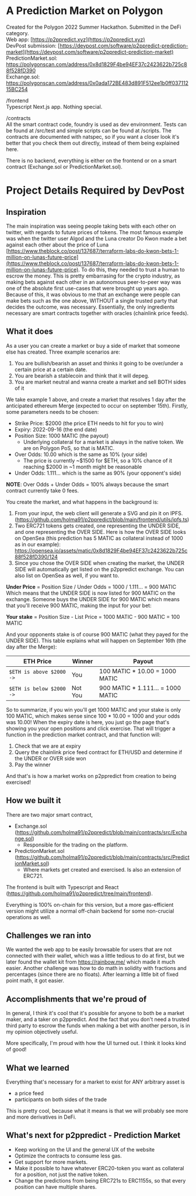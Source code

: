 # A Prediction Market on Polygon
Created for the Polygon 2022 Summer Hackathon. Submitted in the DeFi category.<br>
Web app: [https://p2ppredict.xyz](https://p2ppredict.xyz)<br>
DevPost submission: [https://devpost.com/software/p2ppredict-prediction-market](https://devpost.com/software/p2ppredict-prediction-market)<br>
PredictionMarket.sol: https://polygonscan.com/address/0x8d1829F4be94EF37c2423622b725c88f528fD390 <br>
Exchange.sol: https://polygonscan.com/address/0x0ada172BE483d891F512ee1b0ff03711215BC254 <br>

/frontend <br>
Typescript Next.js app. Nothing special.

/contracts <br>
All the smart contract code, foundry is used as dev environment. Tests can be found at /src/test and simple scripts can be found at /scripts. The contracts are documented with natspec, so if you want a closer look it's better that you check them out directly, instead of them being explained here. <br>

There is no backend, everything is either on the frontend or on a smart contract (Exchange.sol or PredictionMarket.sol).
# Project Details Required by DevPost 

## Inspiration
The main inspiration was seeing people taking bets with each other on twitter, with regards to future prices of tokens. The most famous example was when the twitter user Algod and the Luna creator Do Kwon made a bet against each other about the price of Luna [https://www.theblock.co/post/137687/terraform-labs-do-kwon-bets-1-million-on-lunas-future-price](https://www.theblock.co/post/137687/terraform-labs-do-kwon-bets-1-million-on-lunas-future-price). To do this, they needed to trust a human to escrow the money. This is pretty embarrasing for the crypto industry, as making bets against each other in an autonomous peer-to-peer way was one of the absolute first use-cases that were brought up years ago. Because of this, it was obvious to me that an exchange were people can make bets such as the one above, WITHOUT a single trusted party that decides the outcome, was necessary. Essentially, the only ingredients necessary are smart contracts together with oracles (chainlink price feeds).

## What it does
As a user you can create a market or buy a side of market that someone else has created. Three example scenarios are:
1. You are bullish/bearish an asset and thinks it going to be over/under a certain price at a certain date.
2. You are bearish a stablecoin and think that it will depeg.
3. You are market neutral and wanna create a market and sell BOTH sides of it

We take example 1 above, and create a market that resolves 1 day after the anticipated ethereum Merge (expected to occur on september 15th). Firstly, some parameters needs to be chosen:
- Strike Price: $2000 (the price ETH needs to hit for you to win)
- Expiry: 2022-09-16 (the end date)
- Position Size: 1000 MATIC (the payout)
	- Underlying collateral for a market is always in the native token. We are on Polygon PoS, so that is MATIC.
- Over Odds: 10.00 which is the same as 10% (your side)
	- The price is currently ~$1500 for $ETH, so a 10% chance of it reaching $2000 in ~1 month might be reasonable
- Under Odds: 1.111... which is the same as 90% (your opponent's side)

**NOTE**: Over Odds + Under Odds = 100% always because the smart contract currently take 0 fees.

You create the market, and what happens in the background is:
1. From your input, the web client will generate a SVG and pin it on IPFS. (https://github.com/holma91/p2ppredict/blob/main/frontend/utils/ipfs.ts)
2. Two ERC721 tokens gets created, one representing the UNDER SIDE, and one representing the OVER SIDE. Here is how the OVER SIDE looks on OpenSea (this prediction has 5 MATIC as collateral instead of 1000 as in our example): https://opensea.io/assets/matic/0x8d1829F4be94EF37c2423622b725c88f528fD390/124
3. Since you chose the OVER SIDE when creating the market, the UNDER SIDE will automatically get listed on the p2ppredict exchange. You can also list on OpenSea as well, if you want to.

**Under Price** = Position Size / Under Odds = 1000 / 1.111... = 900 MATIC
Which means that the UNDER SIDE is now listed for 900 MATIC on the exchange. Someone buys the UNDER SIDE for 900 MATIC which means that you'll receive 900 MATIC, making the input for your bet:

**Your stake** = Position Size - List Price = 1000 MATIC - 900 MATIC = 100 MATIC 

And your opponents stake is of course 900 MATIC (what they payed for the UNDER SIDE). This table explains what will happen on September 16th (the day after the Merge):

| **ETH Price**                                                                   | **Winner**                    | **Payout**                                                                                                                                                  | 
| ------------------------------------------------------------------------------ | ------------------------------------------------------------------------------------------------------------------------------------------------------------------------------------ | ---------- |
| `$ETH is above $2000 ->`| You                                    | 100 MATIC * 10.00 = 1000 MATIC                                                                                                              |
| `$ETH is below $2000 ->`| Not You                                  | 900 MATIC * 1.111... = 1000 MATIC                                                                                                               |

So to summarize, if you win you'll get 1000 MATIC and your stake is only 100 MATIC, which makes sense since 100 * 10.00 = 1000 and your odds was 10.00! When the expiry date is here, you just go the page that's showing you your open positions and click exercise. That will trigger a function in the prediction market contract, and that function will:
1. Check that we are at expiry
2. Query the chainlink price feed contract for ETH/USD and determine if the UNDER or OVER side won
3. Pay the winner

And that's is how a market works on p2ppredict from creation to being exercised!

## How we built it
There are two major smart contract, 
- Exchange.sol (https://github.com/holma91/p2ppredict/blob/main/contracts/src/Exchange.sol)
	- Responsible for the trading on the platform.
- PredictionMarket.sol (https://github.com/holma91/p2ppredict/blob/main/contracts/src/PredictionMarket.sol)
	- Where markets get created and exercised. Is also an extension of ERC721.

The frontend is built with Typescript and React (https://github.com/holma91/p2ppredict/tree/main/frontend).

Everything is 100% on-chain for this version, but a more gas-efficient version might utilize a normal off-chain backend for some non-crucial operations as well. 

## Challenges we ran into

We wanted the web app to be easily browsable for users that are not connected with their wallet, which was a little tedious to do at first, but we later found the wallet kit from https://rainbow.me/ which made it much easier. Another challenge was how to do math in solidity with fractions and percentages (since there are no floats). After learning a little bit of fixed point math, it got easier.

## Accomplishments that we're proud of
In general, I think it's cool that it's possible for anyone to both be a market maker, and a taker on p2ppredict. And the fact that you don't need a trusted third party to escrow the funds when making a bet with another person, is in my opinion objectively useful. 

More specifically, I'm proud with how the UI turned out. I think it looks kind of good!

## What we learned
Everything that's necessary for a market to exist for ANY arbitrary asset is
- a price feed
- participants on both sides of the trade

This is pretty cool, because what it means is that we will probably see more and more derivatives in DeFi. 

## What's next for p2ppredict - Prediction Market
-  Keep working on the UI and the general UX of the website
-  Optimize the contracts to consume less gas. 
-  Get support for more markets.
-  Make it possible to have whatever ERC20-token you want as collateral for a position, not just the native token.
-  Change the predictions from being ERC721s to ERC1155s, so that every position can have multiple shares.
